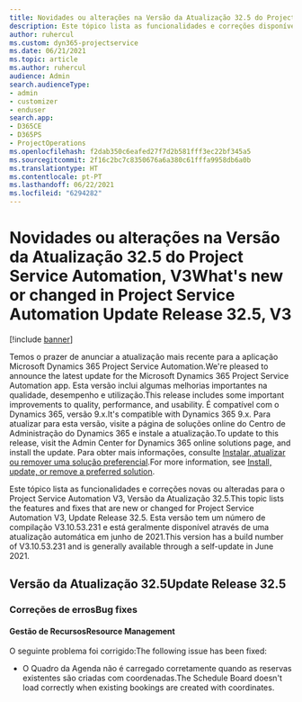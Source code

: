 ```yaml
---
title: Novidades ou alterações na Versão da Atualização 32.5 do Project Service Automation, V3
description: Este tópico lista as funcionalidades e correções disponíveis no Project Service Automation V3, Versão da Atualização 32.5, V3.
author: ruhercul
ms.custom: dyn365-projectservice
ms.date: 06/21/2021
ms.topic: article
ms.author: ruhercul
audience: Admin
search.audienceType:
- admin
- customizer
- enduser
search.app:
- D365CE
- D365PS
- ProjectOperations
ms.openlocfilehash: f2dab350c6eafed27f7d2b581fff3ec22bf345a5
ms.sourcegitcommit: 2f16c2bc7c8350676a6a380c61fffa9958db6a0b
ms.translationtype: HT
ms.contentlocale: pt-PT
ms.lasthandoff: 06/22/2021
ms.locfileid: "6294282"
---
```

# <a name="whats-new-or-changed-in-project-service-automation-update-release-325-v3"></a><span data-ttu-id="9905f-103">Novidades ou alterações na Versão da Atualização 32.5 do Project Service Automation, V3</span><span class="sxs-lookup"><span data-stu-id="9905f-103">What's new or changed in Project Service Automation Update Release 32.5, V3</span></span>

[!include [banner](../includes/psa-now-project-operations.md)]

<span data-ttu-id="9905f-104">Temos o prazer de anunciar a atualização mais recente para a aplicação Microsoft Dynamics 365 Project Service Automation.</span><span class="sxs-lookup"><span data-stu-id="9905f-104">We're pleased to announce the latest update for the Microsoft Dynamics 365 Project Service Automation app.</span></span> <span data-ttu-id="9905f-105">Esta versão inclui algumas melhorias importantes na qualidade, desempenho e utilização.</span><span class="sxs-lookup"><span data-stu-id="9905f-105">This release includes some important improvements to quality, performance, and usability.</span></span> <span data-ttu-id="9905f-106">É compatível com o Dynamics 365, versão 9.x.</span><span class="sxs-lookup"><span data-stu-id="9905f-106">It's compatible with Dynamics 365 9.x.</span></span> <span data-ttu-id="9905f-107">Para atualizar para esta versão, visite a página de soluções online do Centro de Administração do Dynamics 365 e instale a atualização.</span><span class="sxs-lookup"><span data-stu-id="9905f-107">To update to this release, visit the Admin Center for Dynamics 365 online solutions page, and install the update.</span></span> <span data-ttu-id="9905f-108">Para obter mais informações, consulte [Instalar, atualizar ou remover uma solução preferencial](/power-platform/admin/install-remove-preferred-solution).</span><span class="sxs-lookup"><span data-stu-id="9905f-108">For more information, see [Install, update, or remove a preferred solution](/power-platform/admin/install-remove-preferred-solution).</span></span>

<span data-ttu-id="9905f-109">Este tópico lista as funcionalidades e correções novas ou alteradas para o Project Service Automation V3, Versão da Atualização 32.5.</span><span class="sxs-lookup"><span data-stu-id="9905f-109">This topic lists the features and fixes that are new or changed for Project Service Automation V3, Update Release 32.5.</span></span> <span data-ttu-id="9905f-110">Esta versão tem um número de compilação V3.10.53.231 e está geralmente disponível através de uma atualização automática em junho de 2021.</span><span class="sxs-lookup"><span data-stu-id="9905f-110">This version has a build number of V3.10.53.231 and is generally available through a self-update in June 2021.</span></span>

## <a name="update-release-325"></a><span data-ttu-id="9905f-111">Versão da Atualização 32.5</span><span class="sxs-lookup"><span data-stu-id="9905f-111">Update Release 32.5</span></span>

### <a name="bug-fixes"></a><span data-ttu-id="9905f-112">Correções de erros</span><span class="sxs-lookup"><span data-stu-id="9905f-112">Bug fixes</span></span>

#### <a name="resource-management"></a><span data-ttu-id="9905f-113">Gestão de Recursos</span><span class="sxs-lookup"><span data-stu-id="9905f-113">Resource Management</span></span>

<span data-ttu-id="9905f-114">O seguinte problema foi corrigido:</span><span class="sxs-lookup"><span data-stu-id="9905f-114">The following issue has been fixed:</span></span>

- <span data-ttu-id="9905f-115">O Quadro da Agenda não é carregado corretamente quando as reservas existentes são criadas com coordenadas.</span><span class="sxs-lookup"><span data-stu-id="9905f-115">The Schedule Board doesn't load correctly when existing bookings are created with coordinates.</span></span>

